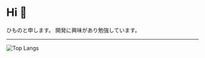 # Hi 👋

ひものと申します。
開発に興味があり勉強しています。

---

![Top Langs](https://github-readme-stats.vercel.app/api/top-langs/?username=himoooooono&layout=compact)
